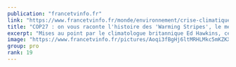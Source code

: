 ```yaml
---
publication: "francetvinfo.fr"
link: "https://www.francetvinfo.fr/monde/environnement/crise-climatique/cop27-on-vous-raconte-l-histoire-des-warming-stripes-le-meilleur-graphique-pour-comprendre-le-rechauffement-climatique_5416930.html"
title: "COP27 : on vous raconte l'histoire des 'Warming Stripes', le meilleur graphique pour comprendre le réchauffement climatique"
excerpt: "Mises au point par le climatologue britannique Ed Hawkins, ces bandes ont largement dépassé le domaine scientifique pour s'afficher jusque sur des maillots de foot et dans des défilés de mode."
image: "https://www.francetvinfo.fr/pictures/Aoqi3fBgHj6ltMRHLMkc5mKZKX8/1500x843/2022/10/20/phpeU4cZk.jpg"
group: pro
rank: 19
---
```

